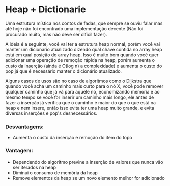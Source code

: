 # Heap + Dictionarie

Uma estrutura mística nos contos de fadas, que sempre se ouviu falar mas até hoje não foi encontrado uma implementação decente (Não foi procurado muito, mas não deve ser dificil fazer).

A ideia é a seguinte, você vai ter a estrutura heap normal, porém você vai manter um dicionario atualizado dizendo qual chave contida no array heap está em qual posição do array heap. Isso é muito bom quando você quer adicionar uma operação de remoção rápida na heap, porém aumenta o custo da inserção (ainda é O(log n) a complexidade) e aumenta o custo do pop já que é necessário manter o dicionário atualizado. 

Alguns casos de usos são no caso de algoritmos como o Dijkstra que quando você acha um caminho mais curto para o nó X, você pode remover qualquer caminho que já vá para aquele nó, economizando memória e ao mesmo tempo se você for inserir um caminho mais longo, ele antes de fazer a inserção já verifica que o caminho é maior do que o que está na heap e nem insere, então isso evita ter uma heap muito grande, e evita diversas inserções e pop's desnecessários.


### Desvantagens:
 - Aumenta o custo da inserção e remoção do item do topo

### Vantagem:
 - Dependendo do algoritmo previne a inserção de valores que nunca vão ser iterados na heap
 - Diminui o consumo de memória da heap
 - Remove elementos da heap se um novo elemento melhor for adicionado

